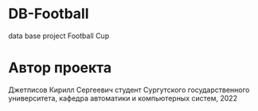 # DB-Football
data base project Football Cup
#  Автор проекта #
Джетписов Кирилл Сергеевич студент Сургутского государственного университета, кафедра автоматики и компьютерных систем, 2022
